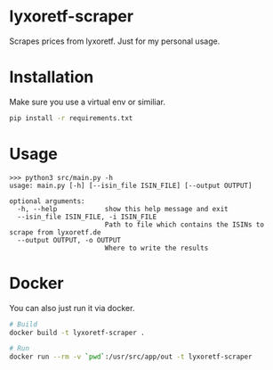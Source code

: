 # lyxoretf-scraper
Scrapes prices from lyxoretf. Just for my personal usage.

# Installation
Make sure you use a virtual env or similiar.
```sh
pip install -r requirements.txt
```

# Usage
```
>>> python3 src/main.py -h
usage: main.py [-h] [--isin_file ISIN_FILE] [--output OUTPUT]

optional arguments:
  -h, --help            show this help message and exit
  --isin_file ISIN_FILE, -i ISIN_FILE
                        Path to file which contains the ISINs to scrape from lyxoretf.de
  --output OUTPUT, -o OUTPUT
                        Where to write the results
```

# Docker
You can also just run it via docker.

```sh
# Build
docker build -t lyxoretf-scraper .

# Run
docker run --rm -v `pwd`:/usr/src/app/out -t lyxoretf-scraper
```

